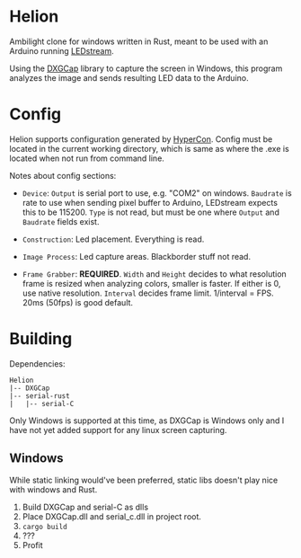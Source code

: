 # Helion
Ambilight clone for windows written in Rust, meant to be used with an Arduino running [LEDstream](https://github.com/adafruit/Adalight/tree/master/Arduino/LEDstream).

Using the [DXGCap](https://github.com/bryal/DXGCap) library to capture the screen in Windows, this program analyzes the image and sends resulting LED data to the Arduino.



# Config
Helion supports configuration generated by [HyperCon](https://github.com/tvdzwan/hyperion/wiki/configuration).
Config must be located in the current working directory, which is same as where the .exe is located when not run from command line.

Notes about config sections:

* `Device`: `Output` is serial port to use, e.g. "COM2" on windows. `Baudrate` is rate to use when sending pixel buffer to Arduino, LEDstream expects this to be 115200. `Type` is not read, but must be one where `Output` and `Baudrate` fields exist.

* `Construction`: Led placement. Everything is read.

* `Image Process`: Led capture areas. Blackborder stuff not read.

* `Frame Grabber`: **REQUIRED**. `Width` and `Height` decides to what resolution frame is resized when analyzing colors, smaller is faster. If either is 0, use native resolution. `Interval` decides frame limit. 1/interval = FPS. 20ms (50fps) is good default.

# Building
Dependencies:
```
Helion
|-- DXGCap
|-- serial-rust
|   |-- serial-C
```

Only Windows is supported at this time, as DXGCap is Windows only and I have not yet added support for any linux screen capturing.

## Windows
While static linking would've been preferred, static libs doesn't play nice with windows and Rust.

1. Build DXGCap and serial-C as dlls
2. Place DXGCap.dll and serial_c.dll in project root.
3. `cargo build`
4. ???
5. Profit